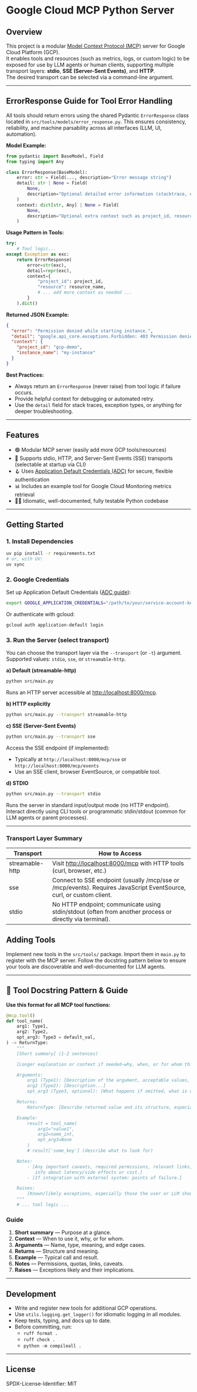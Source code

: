 # Google Cloud MCP Python Server

## Overview

This project is a modular [Model Context Protocol (MCP)](https://github.com/modelcontextprotocol/python-sdk) server for Google Cloud Platform (GCP).  
It enables tools and resources (such as metrics, logs, or custom logic) to be exposed for use by LLM agents or human clients, supporting multiple transport layers: **stdio**, **SSE (Server-Sent Events)**, and **HTTP**.  
The desired transport can be selected via a command-line argument.

---

## ErrorResponse Guide for Tool Error Handling

All tools should return errors using the shared Pydantic `ErrorResponse` class located in `src/tools/models/error_response.py`. This ensures consistency, reliability, and machine parsability across all interfaces (LLM, UI, automation).

**Model Example:**
```python
from pydantic import BaseModel, Field
from typing import Any

class ErrorResponse(BaseModel):
    error: str = Field(..., description="Error message string")
    detail: str | None = Field(
        None,
        description="Optional detailed error information (stacktrace, exception repr, etc.)",
    )
    context: dict[str, Any] | None = Field(
        None,
        description="Optional extra context such as project_id, resource name, etc.",
    )
```

**Usage Pattern in Tools:**
```python
try:
    # Tool logic...
except Exception as exc:
    return ErrorResponse(
        error=str(exc),
        detail=repr(exc),
        context={
            "project_id": project_id,
            "resource": resource_name,
            # ... add more context as needed ...
        }
    ).dict()
```

**Returned JSON Example:**
```json
{
  "error": "Permission denied while starting instance.",
  "detail": "google.api_core.exceptions.Forbidden: 403 Permission denied",
  "context": {
    "project_id": "gcp-demo",
    "instance_name": "my-instance"
  }
}
```

**Best Practices:**
- Always return an `ErrorResponse` (never raise) from tool logic if failure occurs.
- Provide helpful context for debugging or automated retry.
- Use the `detail` field for stack traces, exception types, or anything for deeper troubleshooting.

---

## Features

- 🟢 Modular MCP server (easily add more GCP tools/resources)
- 🚀 Supports stdio, HTTP, and Server-Sent Events (SSE) transports (selectable at startup via CLI)
- 🪝 Uses [Application Default Credentials (ADC)](https://cloud.google.com/docs/authentication/application-default-credentials) for secure, flexible authentication
- 📊 Includes an example tool for Google Cloud Monitoring metrics retrieval
- 🧑‍💻 Idiomatic, well-documented, fully testable Python codebase

---

## Getting Started

### 1. Install Dependencies

```sh
uv pip install -r requirements.txt
# or, with UV:
uv sync
```

### 2. Google Credentials

Set up Application Default Credentials ([ADC guide](https://cloud.google.com/docs/authentication/provide-credentials-adc)):
```sh
export GOOGLE_APPLICATION_CREDENTIALS="/path/to/your/service-account-key.json"
```
Or authenticate with gcloud:
```sh
gcloud auth application-default login
```

### 3. Run the Server (select transport)

You can choose the transport layer via the `--transport` (or `-t`) argument. Supported values: `stdio`, `sse`, or `streamable-http`.

**a) Default (streamable-http)**
```sh
python src/main.py
```
Runs an HTTP server accessible at [http://localhost:8000/mcp](http://localhost:8000/mcp).

**b) HTTP explicitly**
```sh
python src/main.py --transport streamable-http
```

**c) SSE (Server-Sent Events)**
```sh
python src/main.py --transport sse
```
Access the SSE endpoint (if implemented):  
- Typically at `http://localhost:8000/mcp/sse` or `http://localhost:8000/mcp/events`
- Use an SSE client, browser EventSource, or compatible tool.

**d) STDIO**
```sh
python src/main.py --transport stdio
```
Runs the server in standard input/output mode (no HTTP endpoint).  
Interact directly using CLI tools or programmatic stdin/stdout (common for LLM agents or parent processes).

---

### Transport Layer Summary

| Transport         | How to Access                                      |
|-------------------|----------------------------------------------------|
| streamable-http   | Visit [http://localhost:8000/mcp](http://localhost:8000/mcp) with HTTP tools (curl, browser, etc.) |
| sse               | Connect to SSE endpoint (usually /mcp/sse or /mcp/events). Requires JavaScript EventSource, curl, or custom client. |
| stdio             | No HTTP endpoint; communicate using stdin/stdout (often from another process or directly via terminal). |

## Adding Tools

Implement new tools in the `src/tools/` package. Import them in `main.py` to register with the MCP server.
Follow the docstring pattern below to ensure your tools are discoverable and well-documented for LLM agents.

---

## 📝 Tool Docstring Pattern & Guide

**Use this format for all MCP tool functions:**
```python
@mcp.tool()
def tool_name(
    arg1: Type1,
    arg2: Type2,
    opt_arg3: Type3 = default_val,
) -> ReturnType:
    """
    [Short summary] (1-2 sentences)

    [Longer explanation or context if needed—why, when, or for whom this tool is useful.]

    Arguments:
        arg1 (Type1): [Description of the argument, acceptable values, examples...]
        arg2 (Type2): [Description...]
        opt_arg3 (Type3, optional): [What happens if omitted, what is default, units]

    Returns:
        ReturnType: [Describe returned value and its structure, especially keys for dicts or what list elements represent.]

    Example:
        result = tool_name(
            arg1="value1",
            arg2=some_int,
            opt_arg3=None
        )
        # result['some_key'] (describe what to look for)

    Notes:
        - [Any important caveats, required permissions, relevant links, 
           info about latency/side effects or cost.]
        - [If integration with external system: points of failure.]

    Raises:
        [Known/likely exceptions, especially those the user or LLM should handle.]  
    """
    # ... tool logic ...
```

### Guide

1. **Short summary** — Purpose at a glance.
2. **Context** — When to use it, why, or for whom.
3. **Arguments** — Name, type, meaning, and edge cases.
4. **Returns** — Structure and meaning.
5. **Example** — Typical call and result.
6. **Notes** — Permissions, quotas, links, caveats.
7. **Raises** — Exceptions likely and their implications.

---

## Development

- Write and register new tools for additional GCP operations.
- Use `utils.logging.get_logger()` for idiomatic logging in all modules.
- Keep tests, typing, and docs up to date.
- Before committing, run:
    - `ruff format .`
    - `ruff check .`
    - `python -m compileall .`

---

## License

SPDX-License-Identifier: MIT